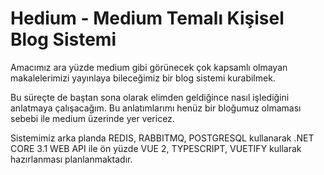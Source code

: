 # Hedium - Medium Temalı Kişisel Blog Sistemi

Amacımız ara yüzde medium gibi görünecek çok kapsamlı olmayan makalelerimizi yayınlaya bileceğimiz bir blog sistemi kurabilmek. 

Bu süreçte de baştan sona olarak elimden geldiğince nasıl işlediğini anlatmaya çalışacağım. Bu anlatımlarımı henüz bir bloğumuz olmaması sebebi ile medium üzerinde yer vericez.

Sistemimiz arka planda REDIS, RABBITMQ, POSTGRESQL kullanarak .NET CORE 3.1 WEB API ile ön yüzde VUE 2, TYPESCRIPT, VUETIFY kullarak hazırlanması planlanmaktadır.
